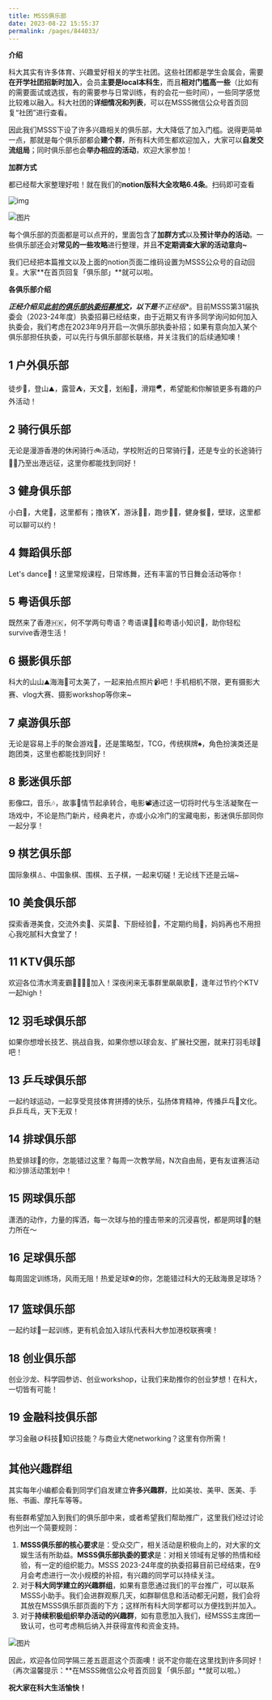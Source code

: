 ```yaml
---
title: MSSS俱乐部
date: 2023-08-22 15:55:37
permalink: /pages/844033/
---
```


**介绍**

科大其实有许多体育、兴趣爱好相关的学生社团。这些社团都是学生会属会，需要**在开学社团招新时加入**，会员**主要是local本科生**，而且**相对门槛高一些**（比如有的需要面试或选拔，有的需要参与日常训练，有的会花一些时间），一些同学感觉比较难以融入。科大社团的**详细情况和列表**，可以在MSSS微信公众号首页回复“社团”进行查看。



因此我们MSSS下设了许多兴趣相关的俱乐部，大大降低了加入门槛。说得更简单一点，那就是每个俱乐部都会**建个群**，所有科大师生都欢迎加入，大家可以**自发交流组局**；同时俱乐部也会**举办相应的活动**，欢迎大家参加！





   **加群方式**

都已经帮大家整理好啦！就在我们的**notion版科大全攻略6.4条**。扫码即可查看

![img](https://cdn.staticaly.com/gh/jerry01777/picx-images-hosting@master/23-24activities/MSSS俱乐部加群方式.3errqgvkkls0.webp)

![图片](https://cdn.staticaly.com/gh/jerry01777/picx-images-hosting@master/23-24activities/MSSS俱乐部.w5gli3xgxls.webp)

每个俱乐部的页面都是可以点开的，里面包含了**加群方式**以及**预计举办的活动**。一些俱乐部还会对**常见的一些攻略**进行整理，并且**不定期调查大家的活动意向~**



我们已经把本篇推文以及上面的notion页面二维码设置为MSSS公众号的自动回复。大家**在首页回复「俱乐部」**就可以啦。





   **各俱乐部介绍**

*****正经介绍**见[此前的俱乐部执委招募推文](http://mp.weixin.qq.com/s?__biz=MzAwNjAxNTYxNw==&mid=2651427930&idx=1&sn=938b40f722c52bf4b4b842f987aa7750&chksm=80eeebb4b79962a2a3d25fd7645f8e4a3ad863e799596222cd2954c1d236390f74336ae0915d&scene=21#wechat_redirect)，以下是**不正经版**。目前MSSS第31届执委会（2023-24年度）执委招募已经结束，由于近期又有许多同学询问如何加入执委会，我们考虑在2023年9月开启一次俱乐部执委补招；如果有意向加入某个俱乐部担任执委，可以先行与俱乐部部长联络，并关注我们的后续通知噢！



## **1 户外俱乐部**

徒步🚶，登山⛰️，露营⛺️，天文🌃，划船🛶，滑翔🪂，希望能和你解锁更多有趣的户外活动！



## **2 骑行俱乐部**

无论是漫游香港的休闲骑行🚲活动，学校附近的日常骑行🚴，还是专业的长途骑行🚵‍♂️乃至出港远征，这里你都能找到同好！



## **3 健身俱乐部**

小白🥬，大佬💪，这里都有；撸铁🏋️，游泳🏊‍♀️，跑步🏃‍♀️，健身餐🥗，壁球，这里都可以聊可以约！



## **4 舞蹈俱乐部**

Let's dance💃！这里常规课程，日常练舞，还有丰富的节日舞会活动等你！



## **5 粤语俱乐部**

既然来了香港🇭🇰，何不学两句粤语？粤语课👩‍🏫和粤语小知识📖，助你轻松survive香港生活！



## **6 摄影俱乐部**

科大的山山⛰️海海🌊可太美了，一起来拍点照片📹吧！手机相机不限，更有摄影大赛、vlog大赛、摄影workshop等你来~



## **7 桌游俱乐部**

无论是容易上手的聚会游戏🐺，还是策略型，TCG，传统棋牌♠️，角色扮演类还是跑团类，这里也都能找到同好！



## **8 影迷俱乐部**

影像🎞，音乐🎶，故事🎊情节起承转合，电影📽︎通过这一切将时代与生活凝聚在一场戏中，不论是热门新片，经典老片，亦或小众冷门的宝藏电影，影迷俱乐部同你一起分享！



## **9 棋艺俱乐部**

国际象棋♙、中国象棋、围棋、五子棋，一起来切磋！无论线下还是云端~



## **10 美食俱乐部**

探索香港美食，交流外卖🍔、买菜🥬、下厨经验🍳，不定期约局🥩，妈妈再也不用担心我吃腻科大食堂了！



## **11 KTV俱乐部**

欢迎各位清水湾麦霸🧑‍🎤👩‍🎤加入！深夜闲来无事群里飙飙歌🎤，逢年过节约个KTV一起high！



## **12 羽毛球俱乐部**

如果你想增长技艺、挑战自我，如果你想以球会友、扩展社交圈，就来打羽毛球🏸️吧！



## **13 乒乓球俱乐部**

一起约球运动，一起享受竞技体育拼搏的快乐，弘扬体育精神，传播乒乓🏓️文化。乒乒乓乓，天下无双！



## **14 排球俱乐部**

热爱排球🏐️的你，怎能错过这里？每周一次教学局，N次自由局，更有友谊赛活动和沙排活动策划中！



## **15 网球俱乐部**

潇洒的动作，力量的挥洒，每一次球与拍的撞击带来的沉浸喜悦，都是网球🎾的魅力所在～



## **16 足球俱乐部**

每周固定训练场，风雨无阻！热爱足球⚽️的你，怎能错过科大的无敌海景足球场？



## **17 篮球俱乐部**

一起约球🏀一起训练，更有机会加入球队代表科大参加港校联赛噢！



## **18 创业俱乐部**

创业沙龙、科学园参访、创业workshop，让我们来助推你的创业梦想！在科大，一切皆有可能！



## **19 金融科技俱乐部**

学习金融🪙科技📱知识技能？与商业大佬networking？这里有你所需！



## **其他兴趣群组**

其实每年小编都会看到同学们自发建立**许多兴趣群**，比如美妆、美甲、医美、手账、书画、摩托车等等。



有些群希望加入到我们的俱乐部中来，或者希望我们帮助推广，这里我们经过讨论也列出一个简要规则：

1. **MSSS俱乐部的核心要求**是：受众交广，相关活动是积极向上的，对大家的文娱生活有所助益。**MSSS俱乐部执委的要求**是：对相关领域有足够的热情和经验，有一定的组织能力。MSSS 2023-24年度的执委招募目前已经结束，在9月会考虑进行一次小规模的补招，有兴趣的同学可以持续关注。
2. 对于**科大同学建立的兴趣群组**，如果有意愿通过我们的平台推广，可以联系MSSS小助手。我们会进群观察几天，如群聊信息和活动都无问题，我们会将其放在MSSS俱乐部页面的下方；这样所有科大同学都可以方便找到并加入。
3. 对于**持续积极组织举办活动的兴趣群**，如有意愿加入我们，经MSSS主席团一致认可，也可考虑稍后纳入并获得宣传和资金支持。

![图片](https://cdn.staticaly.com/gh/jerry01777/picx-images-hosting@master/23-24activities/MSSS俱乐部.w5gli3xgxls.webp)

因此，欢迎各位同学隔三差五逛逛这个页面噢！说不定你能在这里找到许多同好！（再次温馨提示：**在MSSS微信公众号首页回复「俱乐部」**就可以啦。）









**祝大家在科大生活愉快！**
